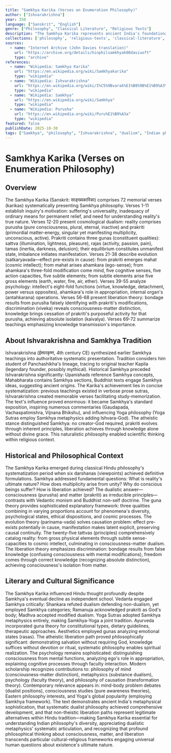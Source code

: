```yaml
---
title: "Samkhya Karika (Verses on Enumeration Philosophy)"
author: ["Ishvarakrishna"]
year: 350
language: ["Sanskrit", "English"]
genre: ["Philosophy", "Classical Literature", "Religious Texts"]
description: "The Samkhya Karika represents ancient India's foundational text of dualistic metaphysics and enumeration philosophy, systematizing Samkhya darshana through 72 verses presenting reality's binary structure: purusha (consciousness) and prakriti (matter-energy), cosmic evolution's 25 principles (tattvas), bondage as false identification between consciousness and matter, and liberation through discriminative knowledge. Composed around 4th century CE by Ishvarakrishna, this concise masterwork synthesizes earlier Samkhya teachings into systematic exposition: prakriti's three gunas (sattva-rajas-tamas) drive manifestation through imbalance, evolution proceeds through determinate sequence (mahat-intellect, ahamkara-ego, mind, senses, subtle elements, gross elements), purusha remains transcendent witness experiencing yet unchanged by prakriti's transformations, liberation (kaivalya) achieves through recognizing consciousness-matter distinction. Beyond metaphysical schema, Samkhya presents sophisticated philosophy of causation, detailed psychology, and atheistic soteriology emphasizing knowledge over ritual or devotion. The work profoundly influenced Hindu philosophy, Yoga practice, Vedanta thought, and Buddhist psychology, while presenting distinctive non-theistic liberation path demonstrating ancient India's philosophical diversity."
collections: ['philosophy', 'religious-texts', 'classical-literature', 'ancient-wisdom', 'scholarly-translations']
sources:
  - name: "Internet Archive (John Davies translation)"
    url: "https://archive.org/details/hinphilsamkhyak00daviuoft"
    type: "archive"
references:
  - name: "Wikipedia: Samkhya Karika"
    url: "https://en.wikipedia.org/wiki/Samkhyakarika"
    type: "wikipedia"
  - name: "Wikipedia: Ishvarakrishna"
    url: "https://en.wikipedia.org/wiki/I%C5%9Bvarak%E1%B9%9B%E1%B9%A3%E1%B9%87a"
    type: "wikipedia"
  - name: "Wikipedia: Samkhya"
    url: "https://en.wikipedia.org/wiki/Samkhya"
    type: "wikipedia"
  - name: "Wikipedia: Purusha"
    url: "https://en.wikipedia.org/wiki/Puru%E1%B9%A3a"
    type: "wikipedia"
featured: false
publishDate: 2025-10-30
tags: ["Samkhya", "philosophy", "Ishvarakrishna", "dualism", "Indian philosophy", "metaphysics", "liberation", "ancient texts", "public domain"]
---
```


# Samkhya Karika (Verses on Enumeration Philosophy)

## Overview

The Samkhya Karika (Sanskrit: साङ्ख्यकारिका) comprises 72 memorial verses (karikas) systematically presenting Samkhya philosophy. Verses 1-11 establish inquiry's motivation: suffering's universality, inadequacy of ordinary means for permanent relief, and need for understanding reality's true nature. Verses 12-20 present cosmological dualism: reality comprises purusha (pure consciousness, plural, eternal, inactive) and prakriti (primordial matter-energy, singular yet manifesting multiplicity, unconscious, active). Prakriti contains three gunas (constituent qualities): sattva (illumination, lightness, pleasure), rajas (activity, passion, pain), tamas (inertia, darkness, delusion); their equilibrium constitutes unmanifest state, imbalance initiates manifestation. Verses 21-38 describe evolution (satkaryavada—effect pre-exists in cause): from prakriti emerges mahat (cosmic intellect); from mahat arises ahamkara (ego-sense); from ahamkara's three-fold modification come mind, five cognitive senses, five action capacities, five subtle elements; from subtle elements arise five gross elements (earth, water, fire, air, ether). Verses 39-55 analyze psychology: intellect's eight-fold functions (virtue, knowledge, detachment, power versus opposites), ahamkara's role in appropriation, internal organ's (antahkarana) operations. Verses 56-68 present liberation theory: bondage results from purusha falsely identifying with prakriti's modifications, discrimination (viveka) reveals consciousness-matter distinction, knowledge brings cessation of prakriti's purposeful activity for that purusha, achieving absolute isolation (kaivalya). Verses 69-72 summarize teachings emphasizing knowledge transmission's importance.

## About Ishvarakrishna and Samkhya Tradition

Ishvarakrishna (ईश्वरकृष्ण, 4th century CE) synthesized earlier Samkhya teachings into authoritative systematic presentation. Tradition considers him student of Panchashikha's lineage, tracing to original teacher Kapila (legendary founder, possibly mythical). Historical Samkhya preceded Ishvarakrishna significantly: Upanishads reference Samkhya concepts, Mahabharata contains Samkhya sections, Buddhist texts engage Samkhya ideas, suggesting ancient origins. The Karika's achievement lies in concise systematization: previous teachings existed in verbose prose sutras, Ishvarakrishna created memorable verses facilitating study-memorization. The text's influence proved enormous: it became Samkhya's standard exposition, inspiring numerous commentaries (Gaudapada, Vachaspatimishra, Vijnana Bhikshu), and influencing Yoga philosophy (Yoga Sutras employ Samkhya metaphysics adding Ishvara-God). The atheistic stance distinguished Samkhya: no creator-God required, prakriti evolves through inherent principles, liberation achieves through knowledge alone without divine grace. This naturalistic philosophy enabled scientific thinking within religious context.

## Historical and Philosophical Context

The Samkhya Karika emerged during classical Hindu philosophy's systematization period when six darshanas (viewpoints) achieved definitive formulations. Samkhya addressed fundamental questions: What is reality's ultimate nature? How does multiplicity arise from unity? Why do conscious beings suffer? How is liberation achieved? The dualistic answer—consciousness (purusha) and matter (prakriti) as irreducible principles—contrasts with Vedantic monism and Buddhist non-self doctrine. The guna theory provides sophisticated explanatory framework: three qualities combining in varying proportions account for phenomena's diversity, psychological states, ethical dispositions, and cosmic processes. The evolution theory (parinama-vada) solves causation problem: effect pre-exists potentially in cause, manifestation makes latent explicit, preserving causal continuity. The twenty-five tattvas (principles) comprehensively catalog reality: from gross physical elements through subtle sense-capacities to cosmic intellect, culminating in consciousness-matter dualism. The liberation theory emphasizes discrimination: bondage results from false knowledge (confusing consciousness with mental modifications), freedom comes through correct knowledge (recognizing absolute distinction), achieving consciousness's isolation from matter.

## Literary and Cultural Significance

The Samkhya Karika influenced Hindu thought profoundly despite Samkhya's eventual decline as independent school. Vedanta engaged Samkhya critically: Shankara refuted dualism defending non-dualism, yet employed Samkhya categories; Ramanuja acknowledged prakriti as God's body; Madhva accepted modified dualism. Yoga Sutras adopted Samkhya metaphysics entirely, making Samkhya-Yoga a joint tradition. Ayurveda incorporated guna theory for constitutional types, dietary guidelines, therapeutic approaches. Aesthetics employed gunas analyzing emotional states (rasas). The atheistic liberation path proved philosophically significant: demonstrating salvation without requiring God, knowledge suffices without devotion or ritual, systematic philosophy enables spiritual realization. The psychology remains sophisticated: distinguishing consciousness from mental functions, analyzing ego's role in appropriation, explaining cognitive processes through faculty interaction. Modern scholarship recognizes contributions to: philosophy of mind (consciousness-matter distinction), metaphysics (substance dualism), psychology (faculty theory), and philosophy of causation (transformation theory). Contemporary relevance appears in: mind-body problem debates (dualist positions), consciousness studies (pure awareness theories), Eastern philosophy interests, and Yoga's global popularity (employing Samkhya framework). The text demonstrates ancient India's metaphysical sophistication, that systematic dualist philosophy achieved comprehensive development, and that non-theistic liberation paths represent legitimate alternatives within Hindu tradition—making Samkhya Karika essential for understanding Indian philosophy's diversity, appreciating dualistic metaphysics' systematic articulation, and recognizing that profound philosophical thinking about consciousness, matter, and liberation transcends particular cultural-religious frameworks engaging universal human questions about existence's ultimate nature.

